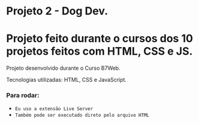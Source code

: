 # Projeto 2 - Dog Dev.
# Projeto feito durante o cursos dos 10 projetos feitos com HTML, CSS e JS.

Projeto desenvolvido durante o Curso B7Web. 

Tecnologias utilizadas: HTML, CSS e JavaScript.

<!-- ### Instalação:

- `npm install` -->

### Para rodar:

- `Eu uso a extensão Live Server`
- `Também pode ser executado direto pelo arquivo HTML`